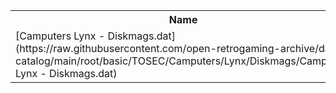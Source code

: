 <table>
<tr><th>Name</th><th>Size</th></tr>
<tr><td>[Camputers Lynx - Diskmags.dat](https://raw.githubusercontent.com/open-retrogaming-archive/dat-catalog/main/root/basic/TOSEC/Camputers/Lynx/Diskmags/Camputers Lynx - Diskmags.dat)</td><td>921</td></tr>
</table>
